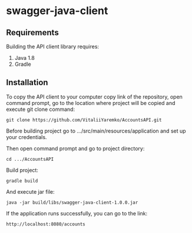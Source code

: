 # swagger-java-client

## Requirements

Building the API client library requires:
1. Java 1.8
2. Gradle

## Installation

To copy the API client to your computer copy link of the repository, open command prompt, go to the location where project will be copied and execute git clone command:

```git
git clone https://github.com/VitaliiYaremko/AccountsAPI.git
```

Before building project go to .../src/main/resources/application and set up your credentials.

Then open command prompt and go to project directory:

```shell
cd .../AccountsAPI
```

Build project:

```shell
gradle build
```

And execute jar file:

```shell
java -jar build/libs/swagger-java-client-1.0.0.jar
```

If the application runs successfully, you can go to the link:

```shell
http://localhost:8080/accounts
```
